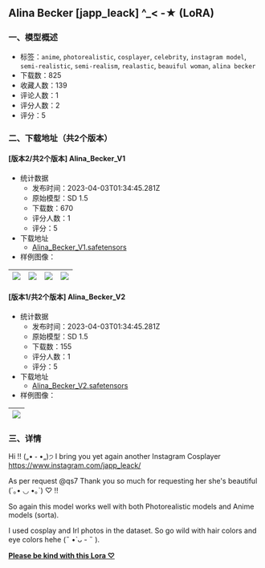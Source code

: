 ## Alina Becker [japp_leack] ^_< -★  (LoRA)
### 一、模型概述

- 标签：`anime`, `photorealistic`, `cosplayer`, `celebrity`, `instagram model`, `semi-realistic`, `semi-realism`, `realastic`, `beauiful woman`, `alina becker`
- 下载数：825
- 收藏人数：139
- 评论人数：1
- 评分人数：2
- 评分：5

### 二、下载地址（共2个版本）

#### [版本2/共2个版本] Alina_Becker_V1

- 统计数据
  - 发布时间：2023-04-03T01:34:45.281Z
  - 原始模型：SD 1.5
  - 下载数：670
  - 评分人数：1
  - 评分：5
- 下载地址
  - [Alina_Becker_V1.safetensors](https://civitai.com/api/download/models/34110)
- 样例图像：

| <img src="https://image.civitai.com/xG1nkqKTMzGDvpLrqFT7WA/25865c45-59aa-477a-5ea8-082ac7e60900/width=450/389555.jpeg" /> | <img src="https://image.civitai.com/xG1nkqKTMzGDvpLrqFT7WA/73a2fea7-8f2f-4ae4-2fdb-884c91cfd300/width=450/389561.jpeg" /> | <img src="https://image.civitai.com/xG1nkqKTMzGDvpLrqFT7WA/0bfb69a1-909c-4632-e43e-4030cb51c000/width=450/389560.jpeg" /> | <img src="https://image.civitai.com/xG1nkqKTMzGDvpLrqFT7WA/3e6b4a7f-6624-4816-5bfa-4fe6d4a28800/width=450/389559.jpeg" /> |
| ---- | ---- | ---- | ---- |

#### [版本1/共2个版本] Alina_Becker_V2

- 统计数据
  - 发布时间：2023-04-03T01:34:45.281Z
  - 原始模型：SD 1.5
  - 下载数：155
  - 评分人数：1
  - 评分：5
- 下载地址
  - [Alina_Becker_V2.safetensors](https://civitai.com/api/download/models/34111)
- 样例图像：

| <img src="https://image.civitai.com/xG1nkqKTMzGDvpLrqFT7WA/8dfdd814-0206-4e1c-b943-2374e831d000/width=450/389562.jpeg" /> |
| ---- |


### 三、详情
<p>Hi !! („• ֊ •„)੭ I bring you yet again another Instagram Cosplayer <a target="_blank" rel="ugc" href="https://www.instagram.com/japp_leack/">https://www.instagram.com/japp_leack/</a> </p><p>As per request <span data-type="mention" class="mantine-1yiar0p" data-id="mention:788422" data-label="qs7">@qs7</span> Thank you so much for requesting her she's beautiful (´｡• ◡ •｡`) ♡ !!</p><p></p><p>So again this model works well with both Photorealistic models and Anime models (sorta).</p><p></p><p>I used cosplay and Irl photos in the dataset. So go wild with hair colors and eye colors hehe (˵ •̀ ᴗ - ˵ ). </p><p></p><p><strong><u>Please be kind with this Lora ♡</u></strong></p>
